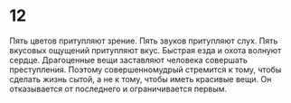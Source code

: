 # 12

Пять цветов притупляют зрение. Пять звуков притупляют слух. Пять вкусовых ощущений притупляют вкус. Быстрая езда и охота волнуют сердце. Драгоценные вещи заставляют человека совершать преступления. Поэтому совершенномудрый стремится к тому, чтобы сделать жизнь сытой, а не к тому, чтобы иметь красивые вещи. Он отказывается от последнего и ограничивается первым.